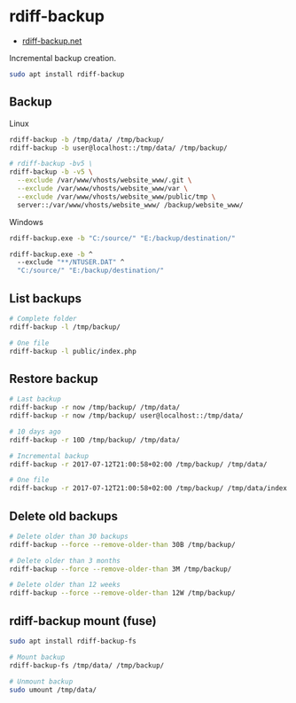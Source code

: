 # rdiff-backup

* [rdiff-backup.net](https://rdiff-backup.net/)

Incremental backup creation.

```bash
sudo apt install rdiff-backup
```

## Backup

Linux

```bash
rdiff-backup -b /tmp/data/ /tmp/backup/
rdiff-backup -b user@localhost::/tmp/data/ /tmp/backup/

# rdiff-backup -bv5 \
rdiff-backup -b -v5 \
  --exclude /var/www/vhosts/website_www/.git \
  --exclude /var/www/vhosts/website_www/var \
  --exclude /var/www/vhosts/website_www/public/tmp \
  server::/var/www/vhosts/website_www/ /backup/website_www/
```

Windows

```bash
rdiff-backup.exe -b "C:/source/" "E:/backup/destination/"

rdiff-backup.exe -b ^
  --exclude "**/NTUSER.DAT" ^
  "C:/source/" "E:/backup/destination/"
```

## List backups

```bash
# Complete folder
rdiff-backup -l /tmp/backup/

# One file
rdiff-backup -l public/index.php
```

## Restore backup

```bash
# Last backup
rdiff-backup -r now /tmp/backup/ /tmp/data/
rdiff-backup -r now /tmp/backup/ user@localhost::/tmp/data/

# 10 days ago
rdiff-backup -r 10D /tmp/backup/ /tmp/data/

# Incremental backup
rdiff-backup -r 2017-07-12T21:00:58+02:00 /tmp/backup/ /tmp/data/

# One file
rdiff-backup -r 2017-07-12T21:00:58+02:00 /tmp/backup/ /tmp/data/index.php
```

## Delete old backups

```bash
# Delete older than 30 backups
rdiff-backup --force --remove-older-than 30B /tmp/backup/

# Delete older than 3 months
rdiff-backup --force --remove-older-than 3M /tmp/backup/

# Delete older than 12 weeks
rdiff-backup --force --remove-older-than 12W /tmp/backup/
```

## rdiff-backup mount (fuse)

```bash
sudo apt install rdiff-backup-fs

# Mount backup
rdiff-backup-fs /tmp/data/ /tmp/backup/

# Unmount backup
sudo umount /tmp/data/
```
